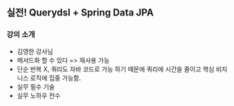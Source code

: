 ## 실전! Querydsl + Spring Data JPA

### 강의 소개
- 김영한 강사님
- 메서드화 할 수 있다 => 재사용 가능
- 단순 반복 X, 쿼리도 자바 코드로 가능 하기 때문에 쿼리에 시간을 줄이고 핵심 비지니스 로직에 집중 가능함.
- 실무 필수 기술
- 실무 노하우 전수
